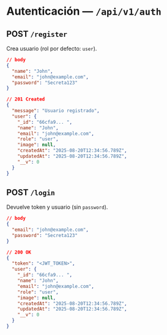 # Autenticación — `/api/v1/auth`

## POST `/register`

Crea usuario (rol por defecto: `user`).

```json
// body
{
  "name": "John",
  "email": "john@example.com",
  "password": "Secreta123"
}
```

```json
// 201 Created
{
  "message": "Usuario registrado",
  "user": {
    "_id": "66cfa9... ",
    "name": "John",
    "email": "john@example.com",
    "role": "user",
    "image": null,
    "createdAt": "2025-08-20T12:34:56.789Z",
    "updatedAt": "2025-08-20T12:34:56.789Z",
    "__v": 0
  }
}
```

## POST `/login`

Devuelve token y usuario (sin `password`).

```json
// body
{
  "email": "john@example.com",
  "password": "Secreta123"
}
```

```json
// 200 OK
{
  "token": "<JWT_TOKEN>",
  "user": {
    "_id": "66cfa9... ",
    "name": "John",
    "email": "john@example.com",
    "role": "user",
    "image": null,
    "createdAt": "2025-08-20T12:34:56.789Z",
    "updatedAt": "2025-08-20T12:34:56.789Z",
    "__v": 0
  }
}
```
